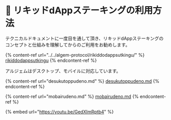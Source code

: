 # 🐬 リキッドdAppステーキングの利用方法

テクニカルドキュメントに一度目を通して頂き、リキッドdAppステーキングのコンセプトと仕組みを理解してからのご利用をお勧めします。

{% content-ref url="../../algem-protocol/rikiddodappsutkingu/" %}
[rikiddodappsutkingu](../../algem-protocol/rikiddodappsutkingu/)
{% endcontent-ref %}

アルジェムはデスクトップ、モバイルに対応しています。

{% content-ref url="desukutoppudeno.md" %}
[desukutoppudeno.md](desukutoppudeno.md)
{% endcontent-ref %}

{% content-ref url="mobairudeno.md" %}
[mobairudeno.md](mobairudeno.md)
{% endcontent-ref %}

{% embed url="https://youtu.be/GedXImRptb4" %}
